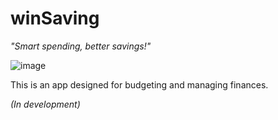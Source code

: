 # winSaving

*"Smart spending, better savings!"*

![image](https://github.com/user-attachments/assets/60fd81b9-67c2-444a-b461-665a9374802e)
 
This is an app designed for budgeting and managing finances.

 *(In development)*



